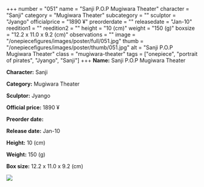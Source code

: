 +++
number = "051"
name = "Sanji P.O.P Mugiwara Theater"
character = "Sanji"
category = "Mugiwara Theater"
subcategory = ""
sculptor = "Jyango"
officialprice = "1890 ¥"
preorderdate = ""
releasedate = "Jan-10"
reedition1 = ""
reedition2 = ""
height = "10 (cm)"
weight = "150 (g)"
boxsize = "12.2 x 11.0 x 9.2 (cm)"
observations = ""
image = "/onepiecefigures/images/poster/full/051.jpg"
thumb = "/onepiecefigures/images/poster/thumb/051.jpg"
alt = "Sanji P.O.P Mugiwara Theater"
class = "mugiwara-theater"
tags = ["onepiece", "portrait of pirates", "Jyango", "Sanji"]
+++
**Name:** Sanji P.O.P Mugiwara Theater

**Character:** Sanji

**Category:** Mugiwara Theater 

**Sculptor:** Jyango

**Official price:** 1890 ¥

**Preorder date:** 

**Release date:** Jan-10

**Height:** 10 (cm)

**Weight:** 150 (g)

**Box size:** 12.2 x 11.0 x 9.2 (cm)

<img src="/onepiecefigures/images/poster/thumb/051.jpg">